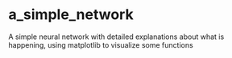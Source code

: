 # a_simple_network
A simple neural network with detailed explanations about what is happening, using matplotlib to visualize some functions
